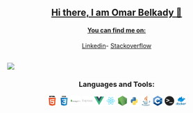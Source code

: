 <div align="center">
<a href="https://www.github.com/omarbelkady/GitHub-FrontPage">


## Hi there, I am Omar Belkady :wave:
#### You can find me on:
[Linkedin](https://www.linkedin.com/in/omarbelkady)-
[Stackoverflow](http://www.stackoverflow.com/users/13684264/omar)

<br>
<a href="https://github.com/omarbelkady/GitHub-FrontPage">
	<img align="left" src="https://github-readme-stats.vercel.app/api?username=omarbelkady&show_icons=true&theme=radical" />
</a>

<br>






### Languages and Tools:
<img align="center" alt="HTML5" width="23px" src="https://raw.githubusercontent.com/github/explore/80688e429a7d4ef2fca1e82350fe8e3517d3494d/topics/html/html.png" />
<img align="center" alt="CSS3" width="23px" src="https://raw.githubusercontent.com/github/explore/80688e429a7d4ef2fca1e82350fe8e3517d3494d/topics/css/css.png" />
<img align="center" alt="MongoDB" width="23px" src="https://raw.githubusercontent.com/github/explore/80688e429a7d4ef2fca1e82350fe8e3517d3494d/topics/mongodb/mongodb.png"/>
<img align="center" alt="Express" width="23px" src="https://raw.githubusercontent.com/github/explore/80688e429a7d4ef2fca1e82350fe8e3517d3494d/topics/express/express.png"/>
<img align="center" alt="VueJS" width="23px" src="https://raw.githubusercontent.com/github/explore/80688e429a7d4ef2fca1e82350fe8e3517d3494d/topics/vue/vue.png" />
<img align="center" alt="React" width="23px" src="https://raw.githubusercontent.com/github/explore/80688e429a7d4ef2fca1e82350fe8e3517d3494d/topics/react/react.png" />
<img align="center" alt="NodeJS" width="23px" src="https://raw.githubusercontent.com/github/explore/80688e429a7d4ef2fca1e82350fe8e3517d3494d/topics/nodejs/nodejs.png"/>
<img align="center" alt="Python" width="23px" height="26px" src="https://raw.githubusercontent.com/github/explore/80688e429a7d4ef2fca1e82350fe8e3517d3494d/topics/python/python.png" />
<img align="center" alt="Java" width="23px" src="https://raw.githubusercontent.com/github/explore/80688e429a7d4ef2fca1e82350fe8e3517d3494d/topics/java/java.png"/>
<img align="center" alt="C++" width="23x" src="https://raw.githubusercontent.com/github/explore/80688e429a7d4ef2fca1e82350fe8e3517d3494d/topics/cpp/cpp.png"/>
<img align="center" alt="Terminal" width="23px" src="https://raw.githubusercontent.com/github/explore/80688e429a7d4ef2fca1e82350fe8e3517d3494d/topics/terminal/terminal.png" />
<img align="center" alt="Docker" width="23px" src= "https://raw.githubusercontent.com/github/explore/80688e429a7d4ef2fca1e82350fe8e3517d3494d/topics/docker/docker.png" />
